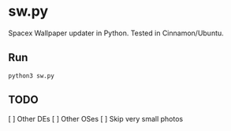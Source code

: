 # sw.py
Spacex Wallpaper updater in Python. Tested in Cinnamon/Ubuntu.

## Run
```
python3 sw.py
```

## TODO

[ ] Other DEs
[ ] Other OSes
[ ] Skip very small photos
